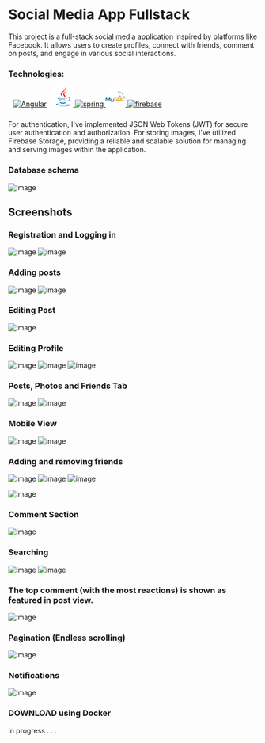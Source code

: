 # Social Media App Fullstack
This project is a full-stack social media application inspired by platforms like Facebook.
It allows users to create profiles, connect with friends, comment on posts, and engage in various social interactions.

### Technologies:
<a href="https://angular.io/" targete="_blank"><img style="margin: 10px" src="https://angular.io/assets/images/logos/angular/angular.svg" alt="Angular" height="50" /></a>
<a href="https://www.java.com" target="_blank" rel="noreferrer"> <img src="https://raw.githubusercontent.com/devicons/devicon/master/icons/java/java-original.svg" alt="java" width="40" height="40"/> </a>
<a href="https://spring.io/" target="_blank" rel="noreferrer"> <img src="https://www.vectorlogo.zone/logos/springio/springio-icon.svg" alt="spring" width="40" height="40"/> </a>
<a href="https://www.mysql.com/" target="_blank" rel="noreferrer"> <img src="https://raw.githubusercontent.com/devicons/devicon/master/icons/mysql/mysql-original-wordmark.svg" alt="mysql" width="40" height="40"/> </a>
<a href="https://firebase.google.com/" target="_blank" rel="noreferrer"> <img src="https://www.vectorlogo.zone/logos/firebase/firebase-icon.svg" alt="firebase" width="40" height="40"/> </a>

For authentication, I've implemented JSON Web Tokens (JWT) for secure user authentication and authorization. For storing images, I've utilized Firebase Storage, providing a reliable and scalable solution for managing and serving images within the application.
### Database schema
![image](https://github.com/Mttt7/Social_Media_App_BACKEND/assets/102900827/4328b7f5-2f00-4c87-8fe0-2775f5b75224)

## Screenshots

### Registration and Logging in
![image](https://github.com/Mttt7/Social_Media_App_BACKEND/assets/102900827/2bf083ce-0173-42e2-bbec-b0768e985523)
![image](https://github.com/Mttt7/Social_Media_App_BACKEND/assets/102900827/b3efa4f4-782b-4d32-ad67-dcb8bd7048b7)

### Adding posts
![image](https://github.com/Mttt7/Social_Media_App_BACKEND/assets/102900827/f28f38dc-148b-474f-935c-2a31d4391c0f)
![image](https://github.com/Mttt7/Social_Media_App_BACKEND/assets/102900827/a1ee3944-04a7-45bd-9836-3e0baae34799)

### Editing Post
![image](https://github.com/Mttt7/Social_Media_App_BACKEND/assets/102900827/f9a5987b-0761-431e-9593-869cd854765b)

### Editing Profile
![image](https://github.com/Mttt7/Social_Media_App_BACKEND/assets/102900827/7562e8fd-4433-4066-bba7-e6134073e1de)
![image](https://github.com/Mttt7/Social_Media_App_BACKEND/assets/102900827/4514029e-39ec-41a3-9c95-5051764d4151)
![image](https://github.com/Mttt7/Social_Media_App_BACKEND/assets/102900827/f1658bc5-9cc9-4b6d-81fc-5313a175bdbe)

### Posts, Photos and Friends Tab
![image](https://github.com/Mttt7/Social_Media_App_BACKEND/assets/102900827/b702d2a1-21d9-4cd3-b3e7-5caebaefb4c4)
![image](https://github.com/Mttt7/Social_Media_App_BACKEND/assets/102900827/58b55ce7-c1fa-4f3f-9fd2-8125ca2afe02)

### Mobile View
![image](https://github.com/Mttt7/Social_Media_App_BACKEND/assets/102900827/ff8dcf7c-6583-4f50-95a6-8372b0d4cd0e)
![image](https://github.com/Mttt7/Social_Media_App_BACKEND/assets/102900827/3cca92be-c62c-413a-b790-befa349441f7)

### Adding and removing friends
![image](https://github.com/Mttt7/Social_Media_App_BACKEND/assets/102900827/bd93c48c-52c8-4059-af4c-add8e1eed431)
![image](https://github.com/Mttt7/Social_Media_App_BACKEND/assets/102900827/91ee88f6-bf62-42be-8295-3c925d7f53fa)
![image](https://github.com/Mttt7/Social_Media_App_BACKEND/assets/102900827/3e72057f-c6d5-489a-8ffa-3d0997b7f2ba)

![image](https://github.com/Mttt7/Social_Media_App_BACKEND/assets/102900827/21830c54-1b5f-45c2-b3ae-b324ab24b3f9)

### Comment Section
![image](https://github.com/Mttt7/Social_Media_App_BACKEND/assets/102900827/7ae34c75-9b4a-49f9-a6e5-d511d3122d18)


### Searching
![image](https://github.com/Mttt7/Social_Media_App_BACKEND/assets/102900827/141b0f8e-b797-4292-98fc-9bccf98021e7)
![image](https://github.com/Mttt7/Social_Media_App_BACKEND/assets/102900827/7cfd39d9-5b40-4937-81e8-b934540cffbe)


### The top comment (with the most reactions) is shown as featured in post view.
![image](https://github.com/Mttt7/Social_Media_App_BACKEND/assets/102900827/1d0118e3-8784-4873-92b2-95e6a7bfccae)

### Pagination (Endless scrolling)
![image](https://github.com/Mttt7/Social_Media_App_BACKEND/assets/102900827/7aacc2a0-3dca-47ea-86dc-4d226f8e3c7c)

### Notifications
![image](https://github.com/Mttt7/Social_Media_App_BACKEND/assets/102900827/52eff829-b486-4b72-968c-0d2af5b72ae9)







### DOWNLOAD using Docker
in progress . . .



